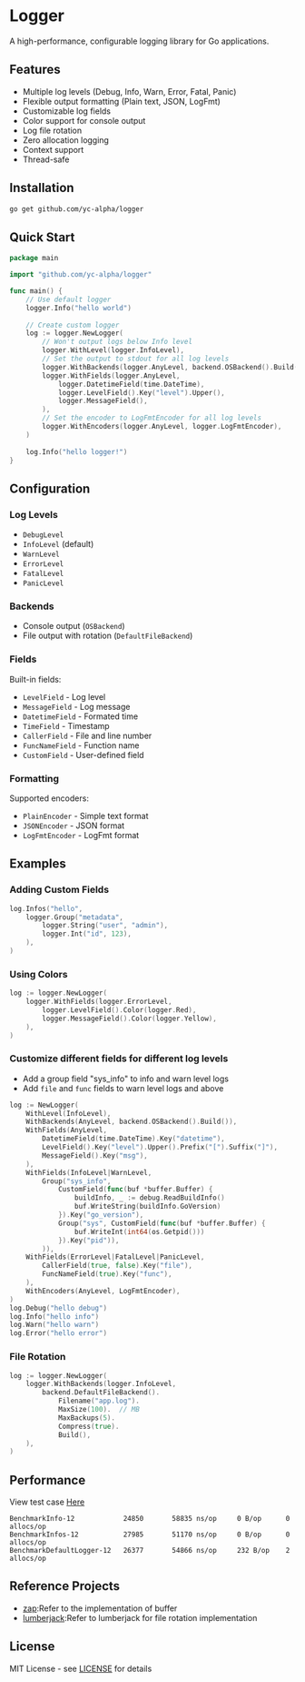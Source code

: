 # Logger

A high-performance, configurable logging library for Go applications.

## Features

- Multiple log levels (Debug, Info, Warn, Error, Fatal, Panic)
- Flexible output formatting (Plain text, JSON, LogFmt)
- Customizable log fields
- Color support for console output
- Log file rotation
- Zero allocation logging
- Context support
- Thread-safe

## Installation

```bash
go get github.com/yc-alpha/logger
```

## Quick Start

```go
package main

import "github.com/yc-alpha/logger"

func main() {
    // Use default logger
    logger.Info("hello world")
    
    // Create custom logger
	log := logger.NewLogger(
		// Won't output logs below Info level
		logger.WithLevel(logger.InfoLevel),
		// Set the output to stdout for all log levels
		logger.WithBackends(logger.AnyLevel, backend.OSBackend().Build()),
		logger.WithFields(logger.AnyLevel,
			logger.DatetimeField(time.DateTime),
			logger.LevelField().Key("level").Upper(),
			logger.MessageField(),
		),
		// Set the encoder to LogFmtEncoder for all log levels
		logger.WithEncoders(logger.AnyLevel, logger.LogFmtEncoder),
	)
    
    log.Info("hello logger!")
}
```

## Configuration

### Log Levels

- `DebugLevel`
- `InfoLevel` (default)
- `WarnLevel`
- `ErrorLevel` 
- `FatalLevel`
- `PanicLevel`

### Backends

- Console output (`OSBackend`)
- File output with rotation (`DefaultFileBackend`)

### Fields

Built-in fields:
- `LevelField` - Log level
- `MessageField` - Log message
- `DatetimeField` - Formated time
- `TimeField` - Timestamp
- `CallerField` - File and line number
- `FuncNameField` - Function name
- `CustomField` - User-defined field

### Formatting

Supported encoders:
- `PlainEncoder` - Simple text format
- `JSONEncoder` - JSON format  
- `LogFmtEncoder` - LogFmt format

## Examples

### Adding Custom Fields

```go
log.Infos("hello",
    logger.Group("metadata",
        logger.String("user", "admin"),
        logger.Int("id", 123),
    ),
)
```

### Using Colors

```go
log := logger.NewLogger(
    logger.WithFields(logger.ErrorLevel,
        logger.LevelField().Color(logger.Red),
        logger.MessageField().Color(logger.Yellow),
    ),
)
```

### Customize different fields for different log levels
- Add a group field "sys_info" to info and warn level logs
- Add `file` and `func` fields to warn level logs and above
```go
log := NewLogger(
	WithLevel(InfoLevel),
	WithBackends(AnyLevel, backend.OSBackend().Build()),
	WithFields(AnyLevel,
		DatetimeField(time.DateTime).Key("datetime"),
		LevelField().Key("level").Upper().Prefix("[").Suffix("]"),
		MessageField().Key("msg"),
	),
	WithFields(InfoLevel|WarnLevel,
		Group("sys_info",
			CustomField(func(buf *buffer.Buffer) {
				buildInfo, _ := debug.ReadBuildInfo()
				buf.WriteString(buildInfo.GoVersion)
			}).Key("go_version"),
			Group("sys", CustomField(func(buf *buffer.Buffer) {
				buf.WriteInt(int64(os.Getpid()))
			}).Key("pid")),
		)),
	WithFields(ErrorLevel|FatalLevel|PanicLevel,
		CallerField(true, false).Key("file"),
		FuncNameField(true).Key("func"),
	),
	WithEncoders(AnyLevel, LogFmtEncoder),
)
log.Debug("hello debug")
log.Info("hello info")
log.Warn("hello warn")
log.Error("hello error")
```

### File Rotation

```go
log := logger.NewLogger(
    logger.WithBackends(logger.InfoLevel,
        backend.DefaultFileBackend().
            Filename("app.log").
            MaxSize(100).  // MB
            MaxBackups(5).
            Compress(true).
            Build(),
    ),
)
```

## Performance
View test case [Here](./benchmark/benchmark_test.go)
```text
BenchmarkInfo-12			24850		58835 ns/op		0 B/op		0 allocs/op
BenchmarkInfos-12       	27985       51170 ns/op     0 B/op      0 allocs/op
BenchmarkDefaultLogger-12	26377		54866 ns/op		232 B/op	2 allocs/op
```


## Reference Projects
- [zap](https://github.com/uber-go/zap):Refer to the implementation of buffer
- [lumberjack](https://github.com/natefinch/lumberjack):Refer to lumberjack for file rotation implementation

## License

MIT License - see [LICENSE](LICENSE) for details